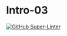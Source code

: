 # Intro-03


[![GitHub Super-Linter](https://github.com/<PolanianRifleman>/<Intro-03>/workflows/Lint%20Code%20Base/badge.svg)](https://github.com/marketplace/actions/super-linter)
